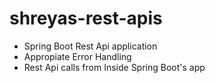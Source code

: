 # shreyas-rest-apis

 - Spring Boot Rest Api application
 - Appropiate Error Handling
 - Rest Api calls from Inside Spring Boot's app
